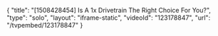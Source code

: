 {
    "title": "[1508428454] Is A 1x Drivetrain The Right Choice For You?",
    "type": "solo",
    "layout": "iframe-static",
    "videoId": "123178847",
    "url": "\/tvpembed\/123178847"
}